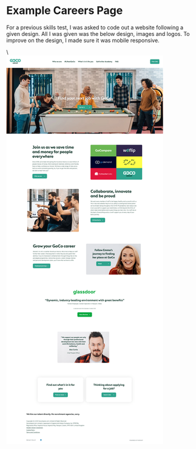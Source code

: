 # Example Careers Page

For a previous skills test, I was asked to code out a website following a given design. All I was given was the below design, images and logos. To improve on the design, I made sure it was mobile responsive.  
  
\  
![](images/example_careers_page.png)